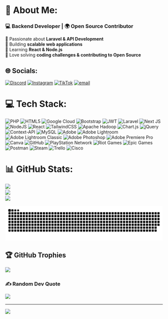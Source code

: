 # 💫 About Me:
### 💻 Backend Developer | 🌍 Open Source Contributor  

🔹 Passionate about **Laravel & API Development**  
🔹 Building **scalable web applications**  
🔹 Learning **React & Node.js**  
🔹 Love solving **coding challenges & contributing to Open Source** 


## 🌐 Socials:
[![Discord](https://img.shields.io/badge/Discord-%237289DA.svg?logo=discord&logoColor=white)](https://discord.gg/https://discord.gg/927tKWUE) [![Instagram](https://img.shields.io/badge/Instagram-%23E4405F.svg?logo=Instagram&logoColor=white)](https://instagram.com/nai201_02) [![TikTok](https://img.shields.io/badge/TikTok-%23000000.svg?logo=TikTok&logoColor=white)](https://tiktok.com/@naesoxee) [![email](https://img.shields.io/badge/Email-D14836?logo=gmail&logoColor=white)](mailto:nailulmaksudi@gmail.com) 

# 💻 Tech Stack:
![PHP](https://img.shields.io/badge/php-%23777BB4.svg?style=for-the-badge&logo=php&logoColor=white) ![HTML5](https://img.shields.io/badge/html5-%23E34F26.svg?style=for-the-badge&logo=html5&logoColor=white) ![Google Cloud](https://img.shields.io/badge/GoogleCloud-%234285F4.svg?style=for-the-badge&logo=google-cloud&logoColor=white) ![Bootstrap](https://img.shields.io/badge/bootstrap-%238511FA.svg?style=for-the-badge&logo=bootstrap&logoColor=white) ![JWT](https://img.shields.io/badge/JWT-black?style=for-the-badge&logo=JSON%20web%20tokens) ![Laravel](https://img.shields.io/badge/laravel-%23FF2D20.svg?style=for-the-badge&logo=laravel&logoColor=white) ![Next JS](https://img.shields.io/badge/Next-black?style=for-the-badge&logo=next.js&logoColor=white) ![NodeJS](https://img.shields.io/badge/node.js-6DA55F?style=for-the-badge&logo=node.js&logoColor=white) ![React](https://img.shields.io/badge/react-%2320232a.svg?style=for-the-badge&logo=react&logoColor=%2361DAFB) ![TailwindCSS](https://img.shields.io/badge/tailwindcss-%2338B2AC.svg?style=for-the-badge&logo=tailwind-css&logoColor=white) ![Apache Hadoop](https://img.shields.io/badge/Apache%20Hadoop-66CCFF?style=for-the-badge&logo=apachehadoop&logoColor=black) ![Chart.js](https://img.shields.io/badge/chart.js-F5788D.svg?style=for-the-badge&logo=chart.js&logoColor=white) ![jQuery](https://img.shields.io/badge/jquery-%230769AD.svg?style=for-the-badge&logo=jquery&logoColor=white) ![Context-API](https://img.shields.io/badge/Context--Api-000000?style=for-the-badge&logo=react) ![MySQL](https://img.shields.io/badge/mysql-4479A1.svg?style=for-the-badge&logo=mysql&logoColor=white) ![Adobe](https://img.shields.io/badge/adobe-%23FF0000.svg?style=for-the-badge&logo=adobe&logoColor=white) ![Adobe Lightroom](https://img.shields.io/badge/Adobe%20Lightroom-31A8FF.svg?style=for-the-badge&logo=Adobe%20Lightroom&logoColor=white) ![Adobe Lightroom Classic](https://img.shields.io/badge/Adobe%20Lightroom%20Classic-31A8FF.svg?style=for-the-badge&logo=Adobe%20Lightroom%20Classic&logoColor=white) ![Adobe Photoshop](https://img.shields.io/badge/adobe%20photoshop-%2331A8FF.svg?style=for-the-badge&logo=adobe%20photoshop&logoColor=white) ![Adobe Premiere Pro](https://img.shields.io/badge/Adobe%20Premiere%20Pro-9999FF.svg?style=for-the-badge&logo=Adobe%20Premiere%20Pro&logoColor=white) ![Canva](https://img.shields.io/badge/Canva-%2300C4CC.svg?style=for-the-badge&logo=Canva&logoColor=white) ![GitHub](https://img.shields.io/badge/github-%23121011.svg?style=for-the-badge&logo=github&logoColor=white) ![PlayStation Network](https://img.shields.io/badge/PSN-%230070D1.svg?style=for-the-badge&logo=Playstation&logoColor=white) ![Riot Games](https://img.shields.io/badge/riotgames-D32936.svg?style=for-the-badge&logo=riotgames&logoColor=white) ![Epic Games](https://img.shields.io/badge/epicgames-%23313131.svg?style=for-the-badge&logo=epicgames&logoColor=white) ![Postman](https://img.shields.io/badge/Postman-FF6C37?style=for-the-badge&logo=postman&logoColor=white) ![Steam](https://img.shields.io/badge/steam-%23000000.svg?style=for-the-badge&logo=steam&logoColor=white) ![Trello](https://img.shields.io/badge/Trello-%23026AA7.svg?style=for-the-badge&logo=Trello&logoColor=white) ![Cisco](https://img.shields.io/badge/cisco-%23049fd9.svg?style=for-the-badge&logo=cisco&logoColor=black)
# 📊 GitHub Stats:
![](https://github-readme-stats.vercel.app/api?username=neiruhitori&theme=dark&hide_border=false&include_all_commits=false&count_private=false)<br/>
![](https://nirzak-streak-stats.vercel.app/?user=neiruhitori&theme=dark&hide_border=false)<br/>
![](https://github-readme-stats.vercel.app/api/top-langs/?username=neiruhitori&theme=dark&hide_border=false&include_all_commits=false&count_private=false&layout=compact)

![Snake animation](https://raw.githubusercontent.com/neiruhitori/neiruhitori/gh-pages/github-snake-dark.svg)

## 🏆 GitHub Trophies
![](https://github-profile-trophy.vercel.app/?username=neiruhitori&theme=radical&no-frame=false&no-bg=true&margin-w=4)

### ✍️ Random Dev Quote
![](https://quotes-github-readme.vercel.app/api?type=horizontal&theme=radical)

---
[![](https://visitcount.itsvg.in/api?id=neiruhitori&icon=0&color=0)](https://visitcount.itsvg.in)

<!-- Proudly created with GPRM ( https://gprm.itsvg.in ) -->
